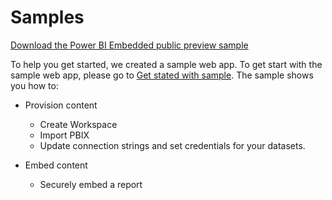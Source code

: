 <properties
   pageTitle="Get stated with sample"
   description=""
   services="power-bi-embedded"
   documentationCenter=""
   authors="dvana"
   manager="NA"
   editor=""
   tags=""/>
<tags
   ms.service="powerbi-embedded"
   ms.devlang="NA"
   ms.topic="article"
   ms.tgt_pltfrm="NA"
   ms.workload="power-bi-embedded"
   ms.date="03/08/2016"
   ms.author="derrickv"/>

# Samples

[Download the Power BI Embedded public preview sample](http://go.microsoft.com/fwlink/?LinkID=761493)

To help you get started, we created a sample web app. To get start with the sample web app, please go to [Get stated with sample](power-bi-embedded-get-started-sample.md). The sample shows you how to:

  -	Provision content
      - Create Workspace
      - Import PBIX
      - Update connection strings and set credentials for your datasets.

  -	Embed content
    - Securely embed a report
